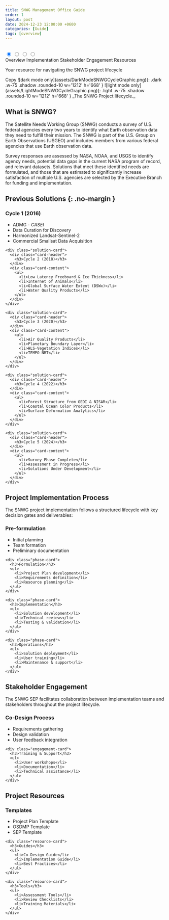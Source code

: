 ```yaml
---
title: SNWG Management Office Guide
order: 1
layout: post
date: 2024-12-23 12:00:00 +0600
categories: [Guide]
tags: [overview]
---
```


<div class="tabs-wrapper">
  <input type="radio" name="tabs" id="tab1" checked="checked">
  <input type="radio" name="tabs" id="tab2">
  <input type="radio" name="tabs" id="tab3">
  <input type="radio" name="tabs" id="tab4">
  <div class="tabs-nav">
    <label for="tab1">Overview</label>
    <label for="tab2">Implementation</label>
    <label for="tab3">Stakeholder Engagement</label>
    <label for="tab4">Resources</label>
  </div>
  <div class="tabs-content">
    <!-- Overview Tab -->
    <div class="tab">
      <p class="text-center lead-text">Your resource for navigating the SNWG project lifecycle</p>
Copy  ![dark mode only](assets/DarkModeSNWGCycleGraphic.png){: .dark .w-75 .shadow .rounded-10 w='1212' h='668' }
  ![light mode only](assets/LightModeSNWGCycleGraphic.png){: .light .w-75 .shadow .rounded-10 w='1212' h='668' }
  _The SNWG Project lifecycle._

  ## What is SNWG?

  The Satellite Needs Working Group (SNWG) conducts a survey of U.S. federal agencies every two years to identify what Earth observation data they need to fulfill their mission. The SNWG is part of the U.S. Group on Earth Observations (USGEO) and includes members from various federal agencies that use Earth observation data.

  Survey responses are assessed by NASA, NOAA, and USGS to identify agency needs, potential data gaps in the current NASA program of record, and relevant datasets. Solutions that meet these identified needs are formulated, and those that are estimated to significantly increase satisfaction of multiple U.S. agencies are selected by the Executive Branch for funding and implementation.

  ## Previous Solutions {: .no-margin }

  <div class="solutions-wrapper">
    <div class="solution-card">
      <div class="card-header">
        <h3>Cycle 1 (2016)</h3>
      </div>
      <div class="card-content">
        <ul>
          <li>ADMG - <em>CASEI</em></li>
          <li>Data Curation for Discovery</li>
          <li>Harmonized Landsat-Sentinel-2</li>
          <li>Commercial Smallsat Data Acquisition</li>
        </ul>
      </div>
    </div>

    <div class="solution-card">
      <div class="card-header">
        <h3>Cycle 2 (2018)</h3>
      </div>
      <div class="card-content">
        <ul>
          <li>Low Latency Freeboard & Ice Thickness</li>
          <li>Internet of Animals</li>
          <li>Global Surface Water Extent (DSWx)</li>
          <li>Water Quality Products</li>
        </ul>
      </div>
    </div>

    <div class="solution-card">
      <div class="card-header">
        <h3>Cycle 3 (2020)</h3>
      </div>
      <div class="card-content">
        <ul>
          <li>Air Quality Products</li>
          <li>Planetary Boundary Layer</li>
          <li>HLS-Vegetation Indices</li>
          <li>TEMPO NRT</li>
        </ul>
      </div>
    </div>

    <div class="solution-card">
      <div class="card-header">
        <h3>Cycle 4 (2022)</h3>
      </div>
      <div class="card-content">
        <ul>
          <li>Forest Structure from GEDI & NISAR</li>
          <li>Coastal Ocean Color Products</li>
          <li>Surface Deformation Analytics</li>
        </ul>
      </div>
    </div>

    <div class="solution-card">
      <div class="card-header">
        <h3>Cycle 5 (2024)</h3>
      </div>
      <div class="card-content">
        <ul>
          <li>Survey Phase Complete</li>
          <li>Assessment in Progress</li>
          <li>Solutions Under Development</li>
        </ul>
      </div>
    </div>
  </div>
</div>

<!-- Implementation Tab -->
<div class="tab">
  <h2>Project Implementation Process</h2>
  <p>The SNWG project implementation follows a structured lifecycle with key decision gates and deliverables:</p>

  <div class="phase-grid">
    <div class="phase-card">
      <h3>Pre-formulation</h3>
      <ul>
        <li>Initial planning</li>
        <li>Team formation</li>
        <li>Preliminary documentation</li>
      </ul>
    </div>

    <div class="phase-card">
      <h3>Formulation</h3>
      <ul>
        <li>Project Plan development</li>
        <li>Requirements definition</li>
        <li>Resource planning</li>
      </ul>
    </div>

    <div class="phase-card">
      <h3>Implementation</h3>
      <ul>
        <li>Solution development</li>
        <li>Technical reviews</li>
        <li>Testing & validation</li>
      </ul>
    </div>

    <div class="phase-card">
      <h3>Operations</h3>
      <ul>
        <li>Solution deployment</li>
        <li>User training</li>
        <li>Maintenance & support</li>
      </ul>
    </div>
  </div>
</div>

<!-- Stakeholder Engagement Tab -->
<div class="tab">
  <h2>Stakeholder Engagement</h2>
  <p>The SNWG SEP facilitates collaboration between implementation teams and stakeholders throughout the project lifecycle.</p>

  <div class="engagement-grid">
    <div class="engagement-card">
      <h3>Co-Design Process</h3>
      <ul>
        <li>Requirements gathering</li>
        <li>Design validation</li>
        <li>User feedback integration</li>
      </ul>
    </div>

    <div class="engagement-card">
      <h3>Training & Support</h3>
      <ul>
        <li>User workshops</li>
        <li>Documentation</li>
        <li>Technical assistance</li>
      </ul>
    </div>
  </div>
</div>

<!-- Resources Tab -->
<div class="tab">
  <h2>Project Resources</h2>

  <div class="resources-grid">
    <div class="resource-card">
      <h3>Templates</h3>
      <ul>
        <li>Project Plan Template</li>
        <li>OSDMP Template</li>
        <li>SEP Template</li>
      </ul>
    </div>

    <div class="resource-card">
      <h3>Guides</h3>
      <ul>
        <li>Co-Design Guide</li>
        <li>Implementation Guide</li>
        <li>Best Practices</li>
      </ul>
    </div>

    <div class="resource-card">
      <h3>Tools</h3>
      <ul>
        <li>Assessment Tools</li>
        <li>Review Checklists</li>
        <li>Training Materials</li>
      </ul>
    </div>
  </div>
</div>
  </div>
</div>
<style>
.tabs-wrapper {
  margin: 2rem 0;
}

.tabs-wrapper input[type="radio"] {
  display: none;
}

.tabs-nav {
  display: flex;
  border-bottom: 2px solid var(--border-color);
  margin-bottom: 2rem;
}

.tabs-nav label {
  flex: 1;
  padding: 1rem;
  text-align: center;
  cursor: pointer;
  color: var(--text-color);
  font-weight: 500;
  transition: all 0.3s ease;
}

.tabs-nav label:hover {
  color: var(--link-color);
}

.tabs-content .tab {
  display: none;
}

#tab1:checked ~ .tabs-content div:nth-of-type(1),
#tab2:checked ~ .tabs-content div:nth-of-type(2),
#tab3:checked ~ .tabs-content div:nth-of-type(3),
#tab4:checked ~ .tabs-content div:nth-of-type(4) {
  display: block;
}

#tab1:checked ~ .tabs-nav label:nth-of-type(1),
#tab2:checked ~ .tabs-nav label:nth-of-type(2),
#tab3:checked ~ .tabs-nav label:nth-of-type(3),
#tab4:checked ~ .tabs-nav label:nth-of-type(4) {
  color: var(--link-color);
  border-bottom: 2px solid var(--link-color);
  margin-bottom: -2px;
}

.solutions-wrapper,
.phase-grid,
.engagement-grid,
.resources-grid {
  display: grid;
  grid-template-columns: repeat(2, 1fr);
  gap: 1.5rem;
  margin: 1rem 0 3rem 0;
}

.solution-card,
.phase-card,
.engagement-card,
.resource-card {
  background: var(--card-bg);
  border: 1px solid var(--border-color);
  border-radius: 8px;
  overflow: hidden;
}

.card-header {
  background: var(--card-header-bg, var(--card-bg));
  border-bottom: 2px solid var(--border-color);
  padding: 1rem 1.5rem;
}

.card-header h3,
.phase-card h3,
.engagement-card h3,
.resource-card h3 {
  margin: 0;
  padding: 1rem 1.5rem;
  color: var(--heading-color);
  font-size: 1.25rem;
  border-bottom: 2px solid var(--border-color);
}

.card-content,
.phase-card ul,
.engagement-card ul,
.resource-card ul {
  padding: 1.5rem;
}

ul {
  list-style: none;
  padding: 0;
  margin: 0;
}

li {
  margin: 0.5rem 0;
  position: relative;
  padding-left: 1em;
}

li:before {
  content: "•";
  position: absolute;
  left: 0;
  color: var(--link-color);
}

.lead-text {
  font-size: 1.2rem;
  margin-bottom: 2rem;
  color: var(--text-muted);
}

@media (max-width: 768px) {
  .solutions-wrapper,
  .phase-grid,
  .engagement-grid,
  .resources-grid {
    grid-template-columns: 1fr;
  }
}
</style>